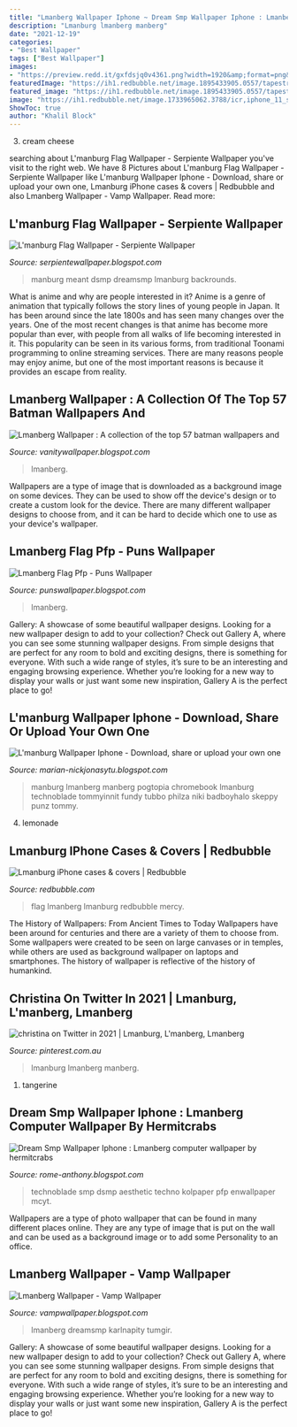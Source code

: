 ```yaml
---
title: "Lmanberg Wallpaper Iphone ~ Dream Smp Wallpaper Iphone : Lmanberg Computer Wallpaper By Hermitcrabs"
description: "Lmanburg lmanberg manberg"
date: "2021-12-19"
categories:
- "Best Wallpaper"
tags: ["Best Wallpaper"]
images:
- "https://preview.redd.it/gxfdsjq0v4361.png?width=1920&amp;format=png&amp;auto=webp&amp;s=6998463e1f18d29f817df7b9a8722459521cfc9f"
featuredImage: "https://ih1.redbubble.net/image.1895433905.0557/tapestry,720x-pad,600x600,f8f8f8.jpg"
featured_image: "https://ih1.redbubble.net/image.1895433905.0557/tapestry,720x-pad,600x600,f8f8f8.jpg"
image: "https://ih1.redbubble.net/image.1733965062.3788/icr,iphone_11_soft,back,a,x600-pad,600x600,f8f8f8.jpg"
ShowToc: true
author: "Khalil Block"
---
```



3. cream cheese 

	

		
searching about L&#039;manburg Flag Wallpaper - Serpiente Wallpaper you've visit to the right web. We have 8 Pictures about L&#039;manburg Flag Wallpaper - Serpiente Wallpaper like L&#039;manburg Wallpaper Iphone - Download, share or upload your own one, Lmanburg iPhone cases &amp; covers | Redbubble and also Lmanberg Wallpaper - Vamp Wallpaper. Read more:
		
    
## L&#039;manburg Flag Wallpaper - Serpiente Wallpaper

<img loading=lazy src="https://i.pinimg.com/736x/43/00/68/430068ea68992c7789279e222cbd1474.jpg" onerror="this.onerror=null;this.src='https://tse3.mm.bing.net/th?id=OIP.7pSatyt-l2jiUNmzfh0zDgHaNI&amp;pid=15.1';" alt="L&#039;manburg Flag Wallpaper - Serpiente Wallpaper">

_Source: serpientewallpaper.blogspot.com_

>manburg meant dsmp dreamsmp lmanburg backrounds. 

	

What is anime and why are people interested in it?
Anime is a genre of animation that typically follows the story lines of young people in Japan. It has been around since the late 1800s and has seen many changes over the years. One of the most recent changes is that anime has become more popular than ever, with people from all walks of life becoming interested in it. This popularity can be seen in its various forms, from traditional Toonami programming to online streaming services. There are many reasons people may enjoy anime, but one of the most important reasons is because it provides an escape from reality.

    
## Lmanberg Wallpaper : A Collection Of The Top 57 Batman Wallpapers And

<img loading=lazy src="https://preview.redd.it/gxfdsjq0v4361.png?width=1920&amp;format=png&amp;auto=webp&amp;s=6998463e1f18d29f817df7b9a8722459521cfc9f" onerror="this.onerror=null;this.src='https://tse3.mm.bing.net/th?id=OIP.7HA3W2IPCu82EN3w485HjwHaEK&amp;pid=15.1';" alt="Lmanberg Wallpaper : A collection of the top 57 batman wallpapers and">

_Source: vanitywallpaper.blogspot.com_

>lmanberg. 

	

Wallpapers are a type of image that is downloaded as a background image on some devices. They can be used to show off the device's design or to create a custom look for the device. There are many different wallpaper designs to choose from, and it can be hard to decide which one to use as your device's wallpaper.

    
## Lmanberg Flag Pfp - Puns Wallpaper

<img loading=lazy src="https://ih1.redbubble.net/image.1895433905.0557/tapestry,720x-pad,600x600,f8f8f8.jpg" onerror="this.onerror=null;this.src='https://tse2.mm.bing.net/th?id=OIP.PzxxvnZwCEbwOvlIzBsS3QHaHa&amp;pid=15.1';" alt="Lmanberg Flag Pfp - Puns Wallpaper">

_Source: punswallpaper.blogspot.com_

>lmanberg. 

	

Gallery: A showcase of some beautiful wallpaper designs.
Looking for a new wallpaper design to add to your collection? Check out Gallery A, where you can see some stunning wallpaper designs. From simple designs that are perfect for any room to bold and exciting designs, there is something for everyone. With such a wide range of styles, it’s sure to be an interesting and engaging browsing experience. Whether you’re looking for a new way to display your walls or just want some new inspiration, Gallery A is the perfect place to go!





	
	
    
## L&#039;manburg Wallpaper Iphone - Download, Share Or Upload Your Own One

<img loading=lazy src="https://i.pinimg.com/originals/c3/81/ab/c381ab76e088bb8ca8c7f05fd6151b84.jpg" onerror="this.onerror=null;this.src='https://tse4.mm.bing.net/th?id=OIP.JET0bCwYFIkDk1OKxpj6uwHaG9&amp;pid=15.1';" alt="L&#039;manburg Wallpaper Iphone - Download, share or upload your own one">

_Source: marian-nickjonasytu.blogspot.com_

>manburg lmanberg manberg pogtopia chromebook lmanburg technoblade tommyinnit fundy tubbo philza niki badboyhalo skeppy punz tommy. 

	

4. lemonade 

    
## Lmanburg IPhone Cases &amp; Covers | Redbubble

<img loading=lazy src="https://ih1.redbubble.net/image.1733965062.3788/icr,iphone_11_soft,back,a,x600-pad,600x600,f8f8f8.jpg" onerror="this.onerror=null;this.src='https://tse3.mm.bing.net/th?id=OIP.XNh7miis9ftuXOjwUACcNwHaHa&amp;pid=15.1';" alt="Lmanburg iPhone cases &amp; covers | Redbubble">

_Source: redbubble.com_

>flag lmanberg lmanburg redbubble mercy. 

	

The History of Wallpapers: From Ancient Times to Today
Wallpapers have been around for centuries and there are a variety of them to choose from. Some wallpapers were created to be seen on large canvases or in temples, while others are used as background wallpaper on laptops and smartphones. The history of wallpaper is reflective of the history of humankind.

    
## Christina On Twitter In 2021 | Lmanburg, L&#039;manberg, Lmanberg

<img loading=lazy src="https://i.pinimg.com/736x/ff/f0/bc/fff0bcf2fb924e11bdd8867d62025003.jpg" onerror="this.onerror=null;this.src='https://tse4.mm.bing.net/th?id=OIP.bZ6sbPX4JkCWRVLXqIuNKwHaDY&amp;pid=15.1';" alt="christina on Twitter in 2021 | Lmanburg, L&#039;manberg, Lmanberg">

_Source: pinterest.com.au_

>lmanburg lmanberg manberg. 

	

1. tangerine 

    
## Dream Smp Wallpaper Iphone : Lmanberg Computer Wallpaper By Hermitcrabs

<img loading=lazy src="https://i0.wp.com/www.kolpaper.com/wp-content/uploads/2020/12/Technoblade-Wallpapers.jpg" onerror="this.onerror=null;this.src='https://tse4.mm.bing.net/th?id=OIP.bN_cZ_5Hgi9Y0Vhm_hDplAHaNK&amp;pid=15.1';" alt="Dream Smp Wallpaper Iphone : Lmanberg computer wallpaper by hermitcrabs">

_Source: rome-anthony.blogspot.com_

>technoblade smp dsmp aesthetic techno kolpaper pfp enwallpaper mcyt. 

	



Wallpapers are a type of photo wallpaper that can be found in many different places online. They are any type of image that is put on the wall and can be used as a background image or to add some Personality to an office.

    
## Lmanberg Wallpaper - Vamp Wallpaper

<img loading=lazy src="https://64.media.tumblr.com/9c775d8cb457b31a4eb619ee56e10328/e361fa28d96379d9-50/s1280x1920/7050b67ef19b56a64eee1d5f8460803924d00899.jpg" onerror="this.onerror=null;this.src='https://tse3.mm.bing.net/th?id=OIP.e0jXBJj6z444AZWfZxjC7QHaNR&amp;pid=15.1';" alt="Lmanberg Wallpaper - Vamp Wallpaper">

_Source: vampwallpaper.blogspot.com_

>lmanberg dreamsmp karlnapity tumgir. 

	

Gallery: A showcase of some beautiful wallpaper designs.
Looking for a new wallpaper design to add to your collection? Check out Gallery A, where you can see some stunning wallpaper designs. From simple designs that are perfect for any room to bold and exciting designs, there is something for everyone. With such a wide range of styles, it’s sure to be an interesting and engaging browsing experience. Whether you’re looking for a new way to display your walls or just want some new inspiration, Gallery A is the perfect place to go!





	
	
